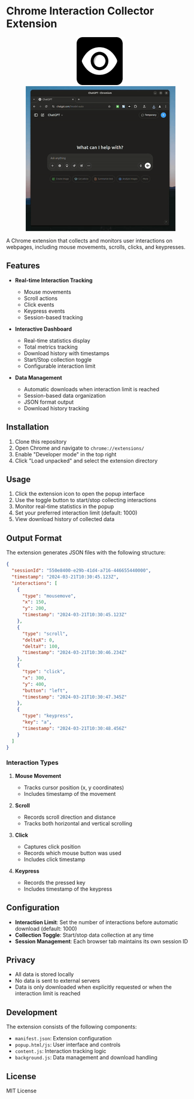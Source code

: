 # Chrome Interaction Collector Extension

<div align="center">
  <img src="icon.png" alt="Extension Logo" width="128" height="128">
  <br>
  <img src="demo.gif" alt="Extension Demo" width="400">
</div>

A Chrome extension that collects and monitors user interactions on webpages, including mouse movements, scrolls, clicks, and keypresses.

## Features

- **Real-time Interaction Tracking**
  - Mouse movements
  - Scroll actions
  - Click events
  - Keypress events
  - Session-based tracking

- **Interactive Dashboard**
  - Real-time statistics display
  - Total metrics tracking
  - Download history with timestamps
  - Start/Stop collection toggle
  - Configurable interaction limit

- **Data Management**
  - Automatic downloads when interaction limit is reached
  - Session-based data organization
  - JSON format output
  - Download history tracking

## Installation

1. Clone this repository
2. Open Chrome and navigate to `chrome://extensions/`
3. Enable "Developer mode" in the top right
4. Click "Load unpacked" and select the extension directory

## Usage

1. Click the extension icon to open the popup interface
2. Use the toggle button to start/stop collecting interactions
3. Monitor real-time statistics in the popup
4. Set your preferred interaction limit (default: 1000)
5. View download history of collected data

## Output Format

The extension generates JSON files with the following structure:

```json
{
  "sessionId": "550e8400-e29b-41d4-a716-446655440000",
  "timestamp": "2024-03-21T10:30:45.123Z",
  "interactions": [
    {
      "type": "mousemove",
      "x": 150,
      "y": 200,
      "timestamp": "2024-03-21T10:30:45.123Z"
    },
    {
      "type": "scroll",
      "deltaX": 0,
      "deltaY": 100,
      "timestamp": "2024-03-21T10:30:46.234Z"
    },
    {
      "type": "click",
      "x": 300,
      "y": 400,
      "button": "left",
      "timestamp": "2024-03-21T10:30:47.345Z"
    },
    {
      "type": "keypress",
      "key": "a",
      "timestamp": "2024-03-21T10:30:48.456Z"
    }
  ]
}
```

### Interaction Types

1. **Mouse Movement**
   - Tracks cursor position (x, y coordinates)
   - Includes timestamp of the movement

2. **Scroll**
   - Records scroll direction and distance
   - Tracks both horizontal and vertical scrolling

3. **Click**
   - Captures click position
   - Records which mouse button was used
   - Includes click timestamp

4. **Keypress**
   - Records the pressed key
   - Includes timestamp of the keypress

## Configuration

- **Interaction Limit**: Set the number of interactions before automatic download (default: 1000)
- **Collection Toggle**: Start/stop data collection at any time
- **Session Management**: Each browser tab maintains its own session ID

## Privacy

- All data is stored locally
- No data is sent to external servers
- Data is only downloaded when explicitly requested or when the interaction limit is reached

## Development

The extension consists of the following components:
- `manifest.json`: Extension configuration
- `popup.html/js`: User interface and controls
- `content.js`: Interaction tracking logic
- `background.js`: Data management and download handling

## License

MIT License 